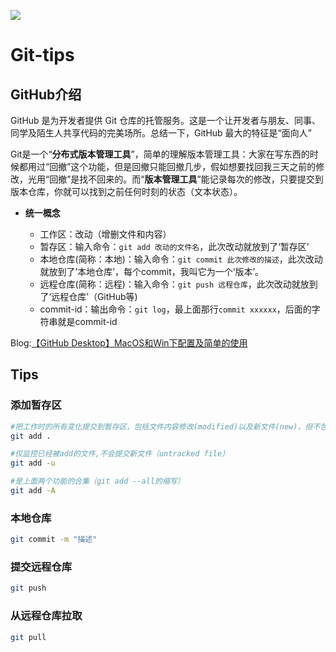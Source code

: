 ﻿![](http://oo8jzybo8.bkt.clouddn.com/hello-github.jpg)
# Git-tips
## GitHub介绍
GitHub 是为开发者提供 Git 仓库的托管服务。这是一个让开发者与朋友、同事、同学及陌生人共享代码的完美场所。总结一下，GitHub 最大的特征是“面向人”

Git是一个“**分布式版本管理工具**”，简单的理解版本管理工具：大家在写东西的时候都用过“回撤”这个功能，但是回撤只能回撤几步，假如想要找回我三天之前的修改，光用“回撤”是找不回来的。而“**版本管理工具**”能记录每次的修改，只要提交到版本仓库，你就可以找到之前任何时刻的状态（文本状态）。

* **统一概念**

    * 工作区：改动（增删文件和内容）
    * 暂存区：输入命令：`git add 改动的文件名`，此次改动就放到了‘暂存区’
    * 本地仓库(简称：本地)：输入命令：`git commit 此次修改的描述`，此次改动就放到了’本地仓库’，每个commit，我叫它为一个‘版本’。
    * 远程仓库(简称：远程)：输入命令：`git push 远程仓库`，此次改动就放到了‘远程仓库’（GitHub等)
    * commit-id：输出命令：`git log`，最上面那行`commit xxxxxx`，后面的字符串就是commit-id

Blog:[【GitHub Desktop】MacOS和Win下配置及简单的使用](http://www.cnblogs.com/SeekHit/p/6257451.html)

## Tips
### 添加暂存区
```sh
#把工作时的所有变化提交到暂存区，包括文件内容修改(modified)以及新文件(new)，但不包括被删除的文件。
git add .   

#仅监控已经被add的文件,不会提交新文件（untracked file）
git add -u

#是上面两个功能的合集（git add --all的缩写）
git add -A
```
### 本地仓库
```sh
git commit -m "描述"
```

### 提交远程仓库
```sh
git push
```
### 从远程仓库拉取
```sh
git pull
```
